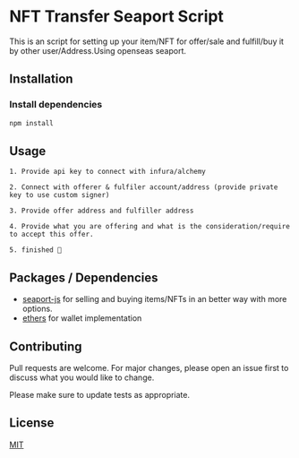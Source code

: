 # NFT Transfer Seaport Script

This is an script for setting up your item/NFT for offer/sale and fulfill/buy it by other user/Address.Using openseas seaport.

## Installation
###  Install dependencies 
```bash
npm install
```

## Usage

```
1. Provide api key to connect with infura/alchemy

2. Connect with offerer & fulfiler account/address (provide private key to use custom signer)

3. Provide offer address and fulfiller address

4. Provide what you are offering and what is the consideration/require to accept this offer.

5. finished 🎉
```

## Packages / Dependencies
- [seaport-js](https://www.npmjs.com/package/seaport-js) for selling and buying items/NFTs in an better way with more options.
- [ethers](https://www.npmjs.com/package/ethers) for wallet implementation

## Contributing
Pull requests are welcome. For major changes, please open an issue first to discuss what you would like to change.

Please make sure to update tests as appropriate.

## License
[MIT](https://choosealicense.com/licenses/mit/)